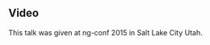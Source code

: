 <!--
{
"name" : "angular-team-panelqa-googlers",
"version" : "0.1",
"title" : "Angular Team PanelQA Googlers",
"description" : "Learn about the latest developments in the Angular world.",
"homepage" : "https://www.youtube.com/embed/5Sy2bgKhaAo",
"canonicalSource" : "https://www.youtube.com/embed/5Sy2bgKhaAo",
"freshnessDate" : 2015-03-06,
"license" : "All Rights Reserved"
}
-->

<!-- @section -->

## Video

This talk was given at ng-conf 2015 in Salt Lake City Utah.

<!-- @asset, "contentType": "outlearn/video", "provider": "youtube", "url": "https://www.youtube.com/embed/5Sy2bgKhaAo" -->
